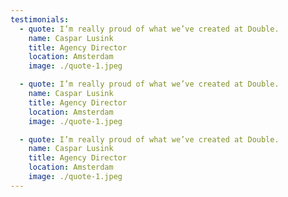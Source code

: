 ```yaml
---
testimonials:
  - quote: I’m really proud of what we’ve created at Double.
    name: Caspar Lusink
    title: Agency Director
    location: Amsterdam
    image: ./quote-1.jpeg

  - quote: I’m really proud of what we’ve created at Double.
    name: Caspar Lusink
    title: Agency Director
    location: Amsterdam
    image: ./quote-1.jpeg

  - quote: I’m really proud of what we’ve created at Double.
    name: Caspar Lusink
    title: Agency Director
    location: Amsterdam
    image: ./quote-1.jpeg
---
```

